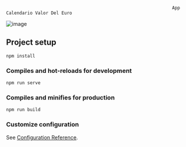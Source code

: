                                                                    App Calendario Valor Del Euro


![image](https://user-images.githubusercontent.com/78044199/113277595-320de380-92e1-11eb-906d-6703b9161b0e.png)

## Project setup
```
npm install
```

### Compiles and hot-reloads for development
```
npm run serve
```

### Compiles and minifies for production
```
npm run build
```

### Customize configuration
See [Configuration Reference](https://cli.vuejs.org/config/).
